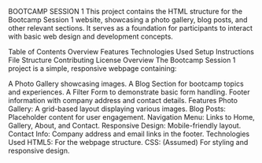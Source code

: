 BOOTCAMP SESSION 1
This project contains the HTML structure for the Bootcamp Session 1 website, showcasing a photo gallery, blog posts, and other relevant sections.
It serves as a foundation for participants to interact with basic web design and development concepts.

Table of Contents
Overview
Features
Technologies Used
Setup Instructions
File Structure
Contributing
License
Overview
The Bootcamp Session 1 project is a simple, responsive webpage containing:

A Photo Gallery showcasing images.
A Blog Section for bootcamp topics and experiences.
A Filter Form to demonstrate basic form handling.
Footer information with company address and contact details.
Features
Photo Gallery: A grid-based layout displaying various images.
Blog Posts: Placeholder content for user engagement.
Navigation Menu: Links to Home, Gallery, About, and Contact.
Responsive Design: Mobile-friendly layout.
Contact Info: Company address and email links in the footer.
Technologies Used
HTML5: For the webpage structure.
CSS: (Assumed) For styling and responsive design.
